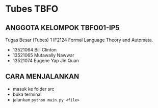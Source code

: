 # Tubes TBFO

## ANGGOTA KELOMPOK TBFO01-IP5
Tugas Besar (Tubes) 1 IF2124 Formal Language Theory and Automata.
- 13521064 Bill Clinton
- 13521065 Mutawally Nawwar
- 13521074 Eugene Yap Jin Quan

## CARA MENJALANKAN
- masuk ke folder src
- buka terminal
- jalankan ```python main.py <file>```
